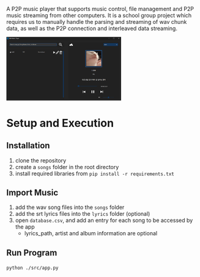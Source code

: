 A P2P music player that supports music control, file management and P2P music streaming from other computers. It is a school group project which requires us to manually handle the parsing and streaming of wav chunk data, as well as the P2P connection and interleaved data streaming. 

<img src="sample_ui.png" alt="Sample of the UI" style="max-width:300px;"/>

# Setup and Execution
## Installation
1. clone the repository
2. create a ```songs``` folder in the root directory
3. install required libraries from ```pip install -r requirements.txt```

## Import Music
1. add the wav song files into the ```songs``` folder
2. add the srt lyrics files into the ```lyrics``` folder (optional)
3. open ```database.csv```, and add an entry for each song to be accessed by the app
   * lyrics_path, artist and album information are optional

## Run Program
```python ./src/app.py```
